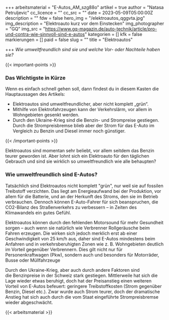 +++
arbeitsmaterial = "E-Autos_AM_szg88o"
artikel = true
author = "Natasa Petruljevic"
cc_licence = ""
cc_src = ""
date = 2023-05-09T05:00:00Z
description = ""
fdw = false
hero_img = "/elektroautos_qggvta.jpg"
img_description = "Elektroauto kurz vor dem Einstecken"
img_photographer = "GQ"
img_src = "https://www.gq-magazin.de/auto-technik/article/pro-und-contra-wie-sinnvoll-sind-e-autos"
kategorien = []
kfk = false
markierungen = []
paid = false
slug = ""
title = "Elektroautos"

+++
_Wie umweltfreundlich sind sie und welche Vor- oder Nachteile haben sie?_

{{< important-points >}} <h3>Das Wichtigste in Kürze</h3>

<p>Wenn es einfach schnell gehen soll, dann findest du in diesem Kasten die Hauptaussagen des Artikels:</p>

<ul>

<li>Elektroautos sind umweltfreundlicher, aber nicht komplett „grün“.</li>

<li>Mithilfe von Elektrofahrzeugen kann der Verkehrslärm, vor allem in Wohngebieten gesenkt werden.</li>

<li>Durch den Ukraine-Krieg sind die Benzin- und Strompreise gestiegen. Durch die Strompreisbremse blieb aber der Strom für das E-Auto im Vergleich zu Benzin und Diesel immer noch günstiger.</li>

</ul> {{< /important-points >}}

Elektroautos sind momentan sehr beliebt, vor allem seitdem das Benzin teurer geworden ist. Aber lohnt sich ein Elektroauto für den täglichen Gebrauch und sind sie wirklich so umweltfreundlich wie alle behaupten?

### Wie umweltfreundlich sind E-Autos?

Tatsächlich sind Elektroautos nicht komplett "grün", nur weil sie auf fossilen Treibstoff verzichten. Das liegt am Energieaufwand bei der Produktion, vor allem für die Batterie, und an der Herkunft des Stroms, den sie im Betrieb verbrauchen. Dennoch können E-Auto-Fahrer für sich beanspruchen, die CO2-Bilanz des Straßenverkehrs zu verbessern – in Zeiten des Klimawandels ein gutes Gefühl.

Elektroautos können durch den fehlenden Motorsound für mehr Gesundheit sorgen – auch wenn sie natürlich wie Verbrenner Rollgeräusche beim Fahren erzeugen. Die wirken sich jedoch merklich erst ab einer Geschwindigkeit von 25 km/h aus, daher sind E-Autos mindestens beim Anfahren und in verkehrsberuhigten Zonen wie z. B. Wohngebieten deutlich im Vorteil gegenüber Verbrennern. Dies gilt nicht nur für Personenkraftwagen (Pkw), sondern auch und besonders für Motorräder, Busse oder Müllfahrzeuge

Durch den Ukraine-Krieg, aber auch durch andere Faktoren sind die Benzinpreise in der Schweiz stark gestiegen. Mittlerweile hat sich die Lage wieder etwas beruhigt, doch hat der Preisanstieg einen weiteren Vorteil von E-Autos befeuert: geringere Treibstoffkosten (Strom gegenüber Benzin, Diesel etc.). Zwar wurde auch Strom teurer, doch der dramatische Anstieg hat sich auch durch die vom Staat eingeführte Strompreisbremse wieder abgeschwächt.




{{< arbeitsmaterial >}}

